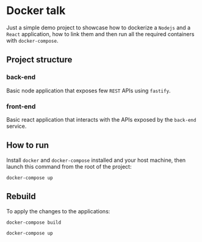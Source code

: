 # Docker talk

Just a simple demo project to showcase how to dockerize a `Nodejs` and a `React` application, how to link them and then run all the required containers with `docker-compose`.

## Project structure

### back-end

Basic node application that exposes few `REST` APIs using `fastify`.

### front-end

Basic react application that interacts with the APIs exposed by the `back-end` service.

## How to run

Install `docker` and `docker-compose` installed and your host machine, then launch this command from the root of the project:

```
docker-compose up
```

## Rebuild

To apply the changes to the applications:

```
docker-compose build
```

```
docker-compose up
```